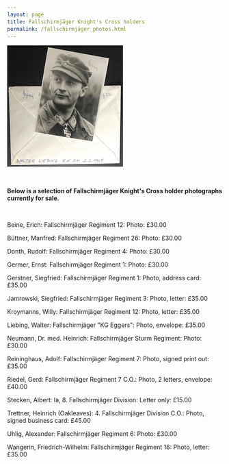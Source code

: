 ```yaml
---
layout: page
title: Fallschirmjäger Knight's Cross holders
permalink: /fallschirmjäger_photos.html
---
```


<div id="publishedByLAH">

<p float="left">
<img src="./assets/Walter Liebing.jpg"/>
</p>  
<br />
<p><b>Below is a selection of Fallschirmjäger Knight's Cross holder photographs currently for sale.</b></p>
<br />
<p>Beine,	Erich: Fallschirmjäger Regiment 12:	Photo:	£30.00
<p>Büttner,	Manfred: Fallschirmjäger Regiment 26: Photo: £30.00
<p>Donth,	Rudolf:	Fallschirmjäger Regiment 4:	Photo: £30.00
<p>Germer,	Ernst: Fallschirmjäger Regiment 1:	Photo: £30.00
<p>Gerstner,	Siegfried: Fallschirmjäger Regiment 1:	Photo, address card: £35.00
<p>Jamrowski,	Siegfried: Fallschirmjäger Regiment 3:	Photo, letter: £35.00
<p>Kroymanns,	Willy: Fallschirmjäger Regiment 12:	Photo, letter: £35.00
<p>Liebing,	Walter:	Fallschirmjäger "KG Eggers":	Photo, envelope: £35.00
<p>Neumann,	Dr. med. Heinrich: Fallschirmjäger Sturm Regiment:	Photo: £30.00
<p>Reininghaus,	Adolf: Fallschirmjäger Regiment 7:	Photo, signed print out: £35.00
<p>Riedel,	Gerd:	Fallschirmjäger Regiment 7 C.O.:	Photo, 2 letters, envelope:	£40.00
<p>Stecken,	Albert:	Ia, 8. Fallschirmjäger Division:	Letter only:	£15.00
<p>Trettner,	Heinrich	(Oakleaves): 4. Fallschirmjäger Division C.O.: Photo, signed business card:	£45.00
<p>Uhlig,	Alexander: Fallschirmjäger Regiment 6:	Photo:	£30.00
<p>Wangerin,	Friedrich-Wilhelm: Fallschirmjäger Regiment 16:	Photo, letter: £35.00

